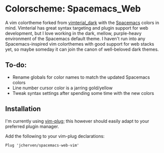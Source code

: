 # Colorscheme: Spacemacs_Web

A vim colortheme forked from [vimterial_dark](https://github.com/larsbs/vimterial_dark) with the [Spacemacs](http://spacemacs.org) colors in mind. Vimterial has great syntax targeting and plugin support for web development, but I love working in the dark, mellow, purple-heavy environment of the Spacemacs default theme. I haven't run into any Spacemacs-inspired vim colorthemes with good support for web stacks yet, so maybe someday it can join the canon of well-beloved dark themes.

## To-do:
- Rename globals for color names to match the updated Spacemacs colors
- Line number cursor color is a jarring gold/yellow
- Tweak syntax settings after spending some time with the new colors

## Installation
I'm currently using [vim-plug](https://github.com/junegunn/vim-plug); this however should easily adapt to your preferred plugin manager.

Add the following to your vim-plug declarations:
```
Plug 'jcherven/spacemacs-web-vim'
```

